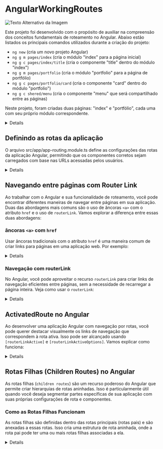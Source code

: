 # AngularWorkingRoutes

![Texto Alternativo da Imagem](https://miro.medium.com/v2/resize:fit:720/0*e8uU8t98fGBONT8c)

Este projeto foi desenvolvido com o propósito de auxiliar na compreensão dos conceitos fundamentais de roteamento no Angular. Abaixo estão listados os principais comandos utilizados durante a criação do projeto:

- `ng new` (cria um novo projeto Angular)
- `ng g m pages/index` (cria o módulo "index" para a página inicial)
- `ng g c pages/index/title` (cria o componente "title" dentro do módulo "index")
- `ng g m pages/portfolio` (cria o módulo "portfolio" para a página de portfólio)
- `ng g c pages/portfolio/card` (cria o componente "card" dentro do módulo "portfolio")
- `ng g c shered/menu` (cria o componente "menu" que será compartilhado entre as páginas)

Neste projeto, foram criadas duas páginas: "index" e "portfólio", cada uma com seu próprio módulo correspondente.

<details>

Dentro do módulo "index", é necessário exportar o componente "title" da seguinte forma:

```typescript
exports: [
  TitleComponent
]
```

Dentro do módulo "portfolio", é necessário exportar o componente "card" da seguinte forma:

```typescript
exports: [
  CardComponent
]
```

</details>

## Definindo as rotas da aplicação

O arquivo src/app/app-routing.module.ts define as configurações das rotas da aplicação Angular, permitindo que os componentes corretos sejam carregados com base nas URLs acessadas pelos usuários.

<details>

```typescript
const routes: Routes = [
  {path:'', component: TitleComponent, pathMatch:'full'},
  {path:'portfolio', component: CardComponent, pathMatch:'prefix'},
  {path:'**', redirectTo:''}
];
```

- 01 const routes: Routes = [...]:Aqui, você está criando uma constante chamada routes que armazena uma matriz de objetos. Esses objetos representam as rotas da sua aplicação Angular.

- 02 {path:'', component: TitleComponent, pathMatch:'full'}:Este é um objeto que descreve a primeira rota. Vamos analisar as propriedades:
path: '': Define o caminho da rota como uma string vazia, o que significa que esta rota corresponderá à URL raiz da sua aplicação Angular.
component: TitleComponent: Especifica o componente que será carregado quando essa rota for ativada. No caso, o TitleComponent será carregado quando a URL raiz for acessada.
pathMatch: 'full': Define o tipo de correspondência de rota como "full" (completa), o que significa que a URL deve corresponder exatamente à string vazia para ativar essa rota. Isso garante que a rota raiz seja correspondida apenas quando não houver nada após a barra na URL.

- 03 {path:'portfolio', component: CardComponent, pathMatch:'prefix'}:Este é o segundo objeto que descreve a segunda rota.
path: 'portfolio': Define o caminho da rota como "portfolio", o que significa que esta rota corresponderá à URL que contém "/portfolio".
component: CardComponent: Especifica o componente que será carregado quando essa rota for ativada. Nesse caso, o CardComponent será carregado quando a URL "/portfolio" for acessada.
pathMatch: 'prefix': Define o tipo de correspondência de rota como "prefix" (prefixo), o que significa que a rota será ativada quando a URL começar com "/portfolio". Isso permite que a rota seja ativada mesmo se houver segmentos adicionais na URL após "/portfolio", por exemplo, "/portfolio/items".

- No geral, esse código define duas rotas para a sua aplicação Angular: uma para a URL raiz (""), que carregará o TitleComponent, e outra para a URL "/portfolio", que carregará o CardComponent. A correspondência de rota "full" garante que a URL raiz seja correspondida apenas quando a URL estiver vazia, enquanto a correspondência "prefix" permite que a rota "/portfolio" seja correspondida quando a URL começa com "/portfolio".

- 04 { path: '**' }: O caminho '**' é um curinga que corresponde a qualquer URL que não corresponda a nenhuma das rotas definidas anteriormente. Em outras palavras, qualquer URL que não seja vazia ('') ou que não comece com '/portfolio' será capturada por essa rota curinga. redirectTo: '': Quando uma URL corresponde a esta rota curinga, a diretiva redirectTo especifica para onde o aplicativo deve redirecionar o usuário. Neste caso, está redirecionando para a URL raiz (''). Isso significa que, se o usuário acessar uma URL não correspondente, ele será redirecionado de volta para a página inicial da sua aplicação.

- Essa rota curinga é útil para lidar com casos em que um usuário digita uma URL inválida ou acessa uma rota não definida na sua aplicação. Em vez de mostrar uma página de erro, você pode redirecioná-los para uma página conhecida, como a página inicial, para garantir uma melhor experiência do usuário.

</details>

## Navegando entre páginas com Router Link

Ao trabalhar com o Angular e sua funcionalidade de roteamento, você pode encontrar diferentes maneiras de navegar entre páginas em sua aplicação. Duas das abordagens mais comuns são o uso de âncoras `<a>` com o atributo `href` e o uso de `routerLink`. Vamos explorar a diferença entre essas duas abordagens:

### âncoras `<a>` com `href`

Usar âncoras tradicionais com o atributo `href` é uma maneira comum de criar links para páginas em uma aplicação web. Por exemplo:

<details>

```html
<div>
  <ul>
    <li><a href="/">Home</a></li>
    <li><a href="/portfolio">Portfólio</a></li>
  </ul>
</div>
``````

<p>
  Nesse caso, quando um link é clicado, a página inteira é recarregada e a URL da página é atualizada de acordo com o valor do atributo href. Isso geralmente causa uma recarga completa da página e pode não ser ideal para aplicações de página única (SPA) onde você deseja evitar a recarga da página inteira.
</p>

</details>

### Navegação com routerLink

No Angular, você pode aproveitar o recurso `routerLink` para criar links de navegação eficientes entre páginas, sem a necessidade de recarregar a página inteira. Veja como usar o `routerLink`:

<details>

  ```html
  <div>
    <ul>
      <li><a [routerLink]="['/']">Home</a></li>
      <li><a [routerLink]="['/portfolio']">Portfólio</a></li>
    </ul>
  </div>

``````

<p>
O routerLink permite que o Angular cuide da navegação interna, atualizando apenas a parte da página que realmente muda. Isso resulta em uma experiência de usuário mais suave e melhora o desempenho do aplicativo.
Em resumo, ao utilizar o routerLink no Angular, você cria links de navegação mais eficientes e agradáveis, especialmente em aplicações de página única (SPA - Single Page Application).
</p>

</details>

## ActivatedRoute no Angular

Ao desenvolver uma aplicação Angular com navegação por rotas, você pode querer destacar visualmente os links de navegação que correspondem à rota ativa. Isso pode ser alcançado usando `[routerLinkActive]` e `[routerLinkActiveOptions]`. Vamos explicar como funciona:

<details>

### `[routerLinkActive]`

O `[routerLinkActive]` é uma diretiva Angular que permite aplicar uma classe CSS a um elemento HTML quando a rota correspondente estiver ativa. Neste caso, estamos usando `[routerLinkActive]="['activated']"`.

- `routerLinkActive` é atribuído a um elemento âncora `<a>` que tem um atributo `[routerLink]` correspondente. Ele monitora as mudanças de rota e aplica a classe CSS especificada quando a rota correspondente é ativada.

### `[routerLinkActiveOptions]`

O `[routerLinkActiveOptions]` permite configurar opções para o comportamento do `[routerLinkActive]`. No exemplo, estamos usando `[routerLinkActiveOptions]="{ exact: true }"`.

- `{ exact: true }` garante que a classe CSS seja aplicada somente quando a rota correspondente for a rota exata. Isso significa que a classe será aplicada apenas quando o link de navegação corresponder exatamente à URL atual.

### Classe CSS `.activated`

A classe CSS `.activated` é definida no estilo do componente do menu com as seguintes propriedades:

```css
.activated {
  color: red;
  font-size: larger;
  font-weight: 900;
}

```

- color: red;: Define a cor do texto para vermelho quando o link está ativo.

- font-size: larger;: Aumenta o tamanho da fonte quando o link está ativo.

- font-weight: 900;: Define a espessura da fonte como negrito quando o link está ativo.

Em resumo, ao usar [routerLinkActive] com [routerLinkActiveOptions], você pode aplicar uma classe CSS específica, como .activated (que foi usada nesta aplicação), aos links de navegação que correspondem à rota ativa. Isso permite que você destaque visualmente os links ativos em seu menu de navegação, melhorando a usabilidade da sua aplicação Angular.

`**Observação:**` Certifique-se de ajustar os detalhes com base na estrutura e necessidades específicas da sua aplicação. As configurações e estilos podem variar dependendo do design da sua aplicação Angular.

</details>

## Rotas Filhas (Children Routes) no Angular

As rotas filhas (`children routes`) são um recurso poderoso do Angular que permite criar hierarquias de rotas aninhadas. Isso é particularmente útil quando você deseja segmentar partes específicas de sua aplicação com suas próprias configurações de rota e componentes.

### Como as Rotas Filhas Funcionam

As rotas filhas são definidas dentro das rotas principais (rotas pais) e são anexadas a essas rotas. Isso cria uma estrutura de rota aninhada, onde a rota pai pode ter uma ou mais rotas filhas associadas a ela.

<details>

### Exemplo de Rotas Filhas

Vamos analisar um exemplo de uso de rotas filhas desta aplicação:

```typescript
const routes: Routes = [
  { path: '', component: TitleComponent, pathMatch: 'full' },
  {
    path: 'portfolio',
    component: CardComponent,
    pathMatch: 'prefix',
    children: [
      { path: ':id', component: CardComponent }
    ]
  },
  { path: '**', redirectTo: '' }
];
```

Neste exemplo, temos uma rota principal /portfolio que está associada ao componente CardComponent. No entanto, essa rota principal também tem uma rota filha :id, que é definida como ':id'.
A rota principal /portfolio carrega o componente CardComponent. Quando a URL corresponde a /portfolio, este componente é exibido.
A rota filha :id permite que você passe um parâmetro na URL, como /portfolio/1 ou /portfolio/2. O valor passado no lugar de :id será capturado como um parâmetro e pode ser acessado no componente CardComponent.

### Benefícios das Rotas Filhas

As rotas filhas permitem que você crie estruturas de navegação hierárquicas em sua aplicação, o que é útil para dividir e organizar a funcionalidade da aplicação de maneira lógica. Cada rota filha pode ter seu próprio conjunto de rotas, parâmetros e lógica de componente, tornando mais fácil gerenciar aplicativos maiores e mais complexos.

No exemplo acima, as rotas filhas permitem que você navegue para diferentes itens no portfólio (por exemplo, /portfolio/1, /portfolio/2) enquanto ainda mantém a estrutura da página do portfólio geral (usando o componente CardComponent).

</details>


